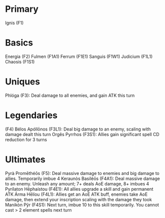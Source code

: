 # Primary
Ignis (F1)
# Basics
Energia (F2)
Fulmen (F1A1)
Ferrum (F1E1)
Sanguis  (F1W1)
Judicium (F1L1)
Chaosis (F1S1)
# Uniques
Phlóga (F3): Deal damage to all enemies, and gain ATK this turn

# Legendaries
(F4)
Bélos Apóllōnos (F3L1): Deal big damage to an enemy, scaling with damage dealt this turn
Orgês Pyrrhos (F3S1): Allies gain significant spell CD reduction for 3 turns

# Ultimates
Pyrà Promēthéōs (F5): Deal massive damage to enemies and big damage to allies. Temporarily imbue 4
Keraunòs Basiléōs (F4A1): Deal massive damage to an enemy. Unleash any amount; 7+ deals AoE damage, 8+ imbues 4
Pyrílaton Hēphaístou (F4E1): All allies upgrade a skill and gain permanent ATK
Árma Hēlíou (F4L1): Allies get an AoE ATK buff, enemies take AoE damage, then extend your inscription scaling with the damage they took
Manikòn Pŷr (F4S1): Next turn, imbue 10 to this skill temporarily. You cannot cast > 2 element spells next turn


